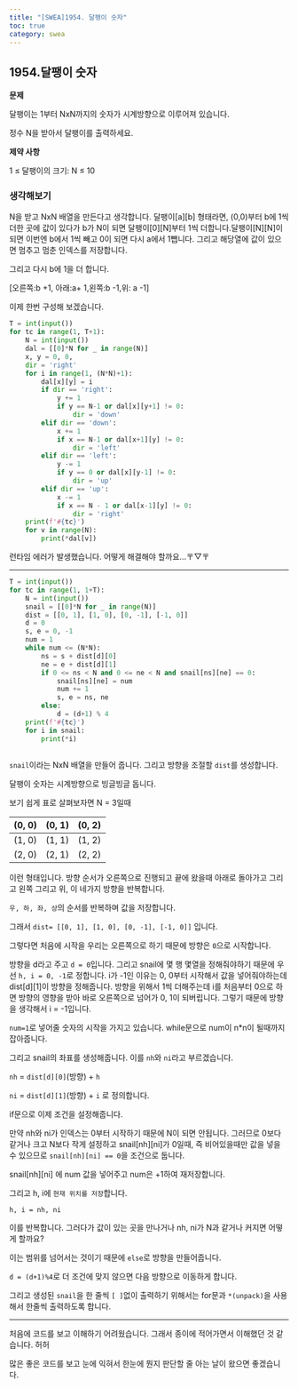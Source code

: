 ```yaml
---
title: "[SWEA]1954. 달팽이 숫자"
toc: true
category: swea
---
```


## 1954.달팽이 숫자

**문제**

달팽이는 1부터 NxN까지의 숫자가 시계방향으로 이루어져 있습니다.

정수 N을 받아서 달팽이를 출력하세요.

**제약 사항**

1 ≤ 달팽이의 크기: N ≤ 10

### 생각해보기

N을 받고 NxN 배열을 만든다고 생각합니다. 달팽이\[a][b] 형태라면, (0,0)부터 b에 1씩 더한 곳에 값이 있다가 b가 N이 되면 달팽이\[0][N]부터 1씩 더합니다.달팽이\[N][N]이되면 이번엔 b에서 1씩 빼고 0이 되면  다시 a에서 1뺍니다.  그리고 해당열에 값이 있으면 멈추고 멈춘 인덱스를 저장합니다.

그리고 다시 b에 1을 더 합니다.

[오른쪽:b +1, 아래:a+ 1,왼쪽:b -1,위: a -1]

이제 한번 구성해 보겠습니다.

```python
T = int(input())
for tc in range(1, T+1):
    N = int(input())
    dal = [[0]*N for _ in range(N)]
    x, y = 0, 0, 
    dir = 'right'
    for i in range(1, (N*N)+1):
        dal[x][y] = i
        if dir == 'right':
            y += 1
            if y == N-1 or dal[x][y+1] != 0:
                dir = 'down'
        elif dir == 'down':
            x += 1
            if x == N-1 or dal[x+1][y] != 0:
                dir = 'left'
        elif dir == 'left':
            y -= 1
            if y == 0 or dal[x][y-1] != 0:
                dir = 'up'
        elif dir == 'up':
            x -= 1
            if x == N - 1 or dal[x-1][y] != 0:
                dir = 'right'
    print(f'#{tc}')            
    for v in range(N):
        print(*dal[v])
```

런타임 에러가 발생했습니다. 어떻게 해결해야 할까요...〒▽〒

---

```python
T = int(input())
for tc in range(1, 1+T):
    N = int(input())
    snail = [[0]*N for _ in range(N)]
    dist = [[0, 1], [1, 0], [0, -1], [-1, 0]]
    d = 0
    s, e = 0, -1
    num = 1
    while num <= (N*N):
        ns = s + dist[d][0]
        ne = e + dist[d][1]
        if 0 <= ns < N and 0 <= ne < N and snail[ns][ne] == 0:
            snail[ns][ne] = num
            num += 1
            s, e = ns, ne
       	else:
            d = (d+1) % 4
    print(f'#{tc}')        
    for i in snail:
        print(*i)
        
```

`snail`이라는 NxN 배열을 만들어 줍니다. 그리고 방향을 조절할 `dist`를 생성합니다.

달팽이 숫자는 시계방향으로 빙글빙글 돕니다. 

보기 쉽게 표로 살펴보자면 N = 3일때

| (0, 0) | (0, 1) | (0, 2) |
| ------ | ------ | ------ |
| (1, 0) | (1, 1) | (1, 2) |
| (2, 0) | (2, 1) | (2, 2) |

이런 형태입니다. 방향 순서가 오른쪽으로 진행되고 끝에 왔을때 아래로 돌아가고 그리고 왼쪽 그리고 위, 이 네가지 방향을 반복합니다.

`우, 하, 좌, 상`의 순서를 반복하며 값을 저장합니다.

그래서 `dist= [[0, 1], [1, 0], [0, -1], [-1, 0]]` 입니다.

그렇다면 처음에 시작을 우리는 오른쪽으로 하기 때문에 방향은 ` 0 `으로 시작합니다.

방향을 d라고 주고 `d = 0`입니다. 그리고 snail에 몇 행 몇열을 정해줘야하기 때문에 우선 `h, i = 0, -1`로 정합니다. i가 -1인 이유는 0, 0부터 시작해서 값을 넣어줘야하는데 dist\[d][1]이 방향을 정해줍니다. 방향을 위해서 1씩 더해주는데 i를 처음부터 0으로 하면 방향의 영향을 받아 바로 오른쪽으로 넘어가 0, 1이 되버립니다. 그렇기 때문에 방향을 생각해서 i = -1입니다.

`num=1`로 넣어줄 숫자의 시작을 가지고 있습니다. while문으로 num이 n*n이 될때까지 잡아줍니다.

그리고 snail의 좌표를 생성해줍니다. 이를 `nh`와 `ni`라고 부르겠습니다.

`nh` = `dist[d][0]`\(방향) + `h`

`ni` = `dist[d][1]`(방향) + `i` 로 정의합니다.

if문으로 이제 조건을 설정해줍니다.

만약 nh와 ni가 인덱스는 0부터 시작하기 때문에 N이 되면 안됩니다. 그러므로 0보다 같거나 크고 N보다 작게 설정하고 snail\[nh][ni]가 0일때, 즉 비어있을때만 값을 넣을 수 있으므로 `snail[nh][ni] == 0`을 조건으로 둡니다.

snail\[nh][ni] 에 num 값을 넣어주고 num은 +1하여 재저장합니다.

그리고 h, i에 `현재 위치를 저장`합니다.

`h, i = nh, ni` 

이를 반복합니다. 그러다가 값이 있는 곳을 만나거나 nh, ni가 N과 같거나 커지면 어떻게 할까요?

이는 범위를 넘어서는 것이기 때문에 `else`로 방향을 만들어줍니다.

 `d = (d+1)%4`로 더 조건에 맞지 않으면 다음 방향으로 이동하게 합니다.



그리고 생성된 `snail`을 한 줄씩 `[ ]`없이 출력하기 위해서는 for문과 `*(unpack)`을 사용해서 한줄씩 출력하도록 합니다.

---

처음에 코드를 보고 이해하기 어려웠습니다. 그래서 종이에 적어가면서 이해했던 것 같습니다. 허허

많은 좋은 코드를 보고 눈에 익혀서 한눈에 뭔지 판단할 줄 아는 날이 왔으면 좋겠습니다.